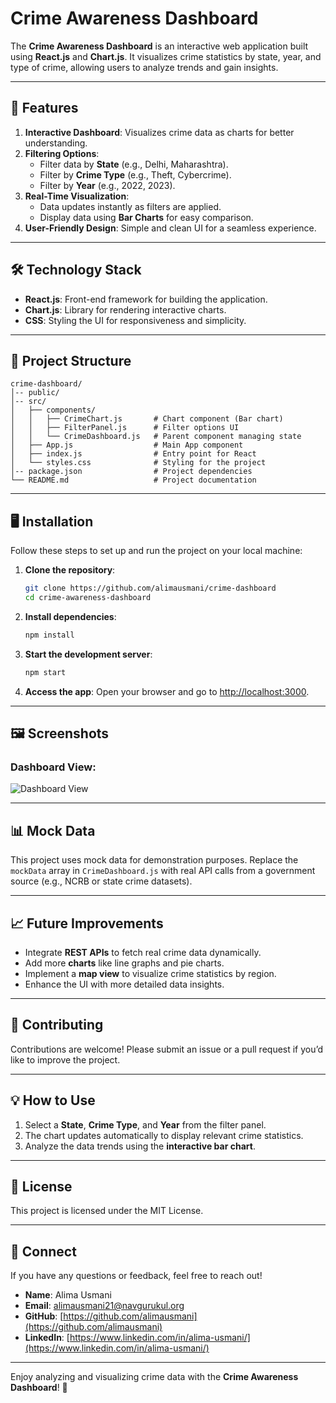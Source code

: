 # Crime Awareness Dashboard

The **Crime Awareness Dashboard** is an interactive web application built using **React.js** and **Chart.js**. It visualizes crime statistics by state, year, and type of crime, allowing users to analyze trends and gain insights.

---

## 🚀 Features

1. **Interactive Dashboard**: Visualizes crime data as charts for better understanding.
2. **Filtering Options**:
   - Filter data by **State** (e.g., Delhi, Maharashtra).
   - Filter by **Crime Type** (e.g., Theft, Cybercrime).
   - Filter by **Year** (e.g., 2022, 2023).
3. **Real-Time Visualization**:
   - Data updates instantly as filters are applied.
   - Display data using **Bar Charts** for easy comparison.
4. **User-Friendly Design**: Simple and clean UI for a seamless experience.

---

## 🛠️ Technology Stack

- **React.js**: Front-end framework for building the application.
- **Chart.js**: Library for rendering interactive charts.
- **CSS**: Styling the UI for responsiveness and simplicity.

---

## 📂 Project Structure

```
crime-dashboard/
│-- public/
│-- src/
│   ├── components/
│   │   ├── CrimeChart.js       # Chart component (Bar chart)
│   │   ├── FilterPanel.js      # Filter options UI
│   │   └── CrimeDashboard.js   # Parent component managing state
│   ├── App.js                  # Main App component
│   ├── index.js                # Entry point for React
│   └── styles.css              # Styling for the project
│-- package.json                # Project dependencies
└── README.md                   # Project documentation
```

---

## 🖥️ Installation

Follow these steps to set up and run the project on your local machine:

1. **Clone the repository**:
   ```bash
   git clone https://github.com/alimausmani/crime-dashboard
   cd crime-awareness-dashboard
   ```

2. **Install dependencies**:
   ```bash
   npm install
   ```

3. **Start the development server**:
   ```bash
   npm start
   ```

4. **Access the app**: Open your browser and go to [http://localhost:3000](http://localhost:3000).

---

## 🖼️ Screenshots

### Dashboard View:
![Dashboard View](screenshot-url)

---

## 📊 Mock Data
This project uses mock data for demonstration purposes. Replace the `mockData` array in `CrimeDashboard.js` with real API calls from a government source (e.g., NCRB or state crime datasets).

---

## 📈 Future Improvements
- Integrate **REST APIs** to fetch real crime data dynamically.
- Add more **charts** like line graphs and pie charts.
- Implement a **map view** to visualize crime statistics by region.
- Enhance the UI with more detailed data insights.

---

## 🤝 Contributing
Contributions are welcome! Please submit an issue or a pull request if you’d like to improve the project.

---

## 💡 How to Use
1. Select a **State**, **Crime Type**, and **Year** from the filter panel.
2. The chart updates automatically to display relevant crime statistics.
3. Analyze the data trends using the **interactive bar chart**.

---

## 📜 License
This project is licensed under the MIT License.

---

## 🔗 Connect
If you have any questions or feedback, feel free to reach out!

- **Name**: Alima Usmani
- **Email**: alimausmani21@navgurukul.org
- **GitHub**: [https://github.com/alimausmani](https://github.com/alimausmani)
- **LinkedIn**: [https://www.linkedin.com/in/alima-usmani/](https://www.linkedin.com/in/alima-usmani/)

---

Enjoy analyzing and visualizing crime data with the **Crime Awareness Dashboard**! 🚀
